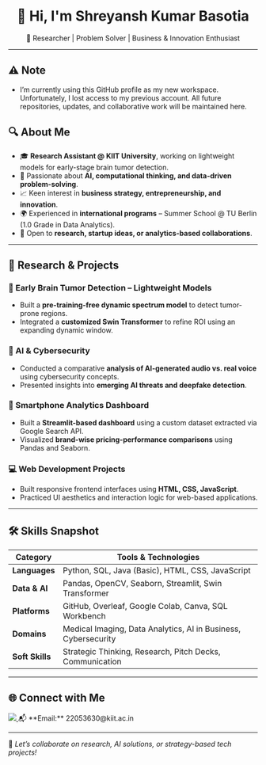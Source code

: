 <h1 align="center">👋 Hi, I'm Shreyansh Kumar Basotia</h1>  
<p align="center">
🚀 Researcher | Problem Solver | Business & Innovation Enthusiast  
</p>  

---

## ⚠️ Note
- I’m currently using this GitHub profile as my new workspace. Unfortunately, I lost access to my previous account. All future repositories, updates, and collaborative work    will be maintained here.

## 🔍 About Me

- 🎓 **Research Assistant @ KIIT University**, working on lightweight models for early-stage brain tumor detection.
- 🧠 Passionate about **AI, computational thinking, and data-driven problem-solving**.
- 📈 Keen interest in **business strategy, entrepreneurship, and innovation**.
- 🌍 Experienced in **international programs** – Summer School @ TU Berlin (1.0 Grade in Data Analytics).
- 💬 Open to **research, startup ideas, or analytics-based collaborations**.

---

## 🧪 Research & Projects

### 🧠 Early Brain Tumor Detection – Lightweight Models  
- Built a **pre-training-free dynamic spectrum model** to detect tumor-prone regions.  
- Integrated a **customized Swin Transformer** to refine ROI using an expanding dynamic window.

### 🔐 AI & Cybersecurity  
- Conducted a comparative **analysis of AI-generated audio vs. real voice** using cybersecurity concepts.  
- Presented insights into **emerging AI threats and deepfake detection**.

### 📱 Smartphone Analytics Dashboard  
- Built a **Streamlit-based dashboard** using a custom dataset extracted via Google Search API.  
- Visualized **brand-wise pricing-performance comparisons** using Pandas and Seaborn.

### 💻 Web Development Projects  
- Built responsive frontend interfaces using **HTML, CSS, JavaScript**.  
- Practiced UI aesthetics and interaction logic for web-based applications.

---

## 🛠 Skills Snapshot

| Category         | Tools & Technologies |
|------------------|----------------------|
| **Languages**     | Python, SQL, Java (Basic), HTML, CSS, JavaScript |
| **Data & AI**     | Pandas, OpenCV, Seaborn, Streamlit, Swin Transformer |
| **Platforms**     | GitHub, Overleaf, Google Colab, Canva, SQL Workbench |
| **Domains**       | Medical Imaging, Data Analytics, AI in Business, Cybersecurity |
| **Soft Skills**   | Strategic Thinking, Research, Pitch Decks, Communication |

---

## 🌐 Connect with Me

<a href="https://www.linkedin.com/in/shreyansh-kumar-basotia-720148202/" target="_blank">
  <img src="https://img.shields.io/badge/LinkedIn--blue?style=for-the-badge&logo=linkedin">
</a>  
📬 **Email:** 22053630@kiit.ac.in

---

📌 *Let’s collaborate on research, AI solutions, or strategy-based tech projects!*
